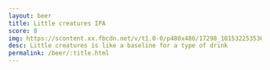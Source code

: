 ```yaml
---
layout: beer
title: Little creatures IPA
score: 8
img: https://scontent.xx.fbcdn.net/v/t1.0-0/p480x480/17298_10153225353618745_5211021832992114282_n.jpg?oh=6d48392138645fc64d1c87626ab0298b&oe=586F4504
desc: Little creatures is like a baseline for a type of drink
permalink: /beer/:title.html
---
```


